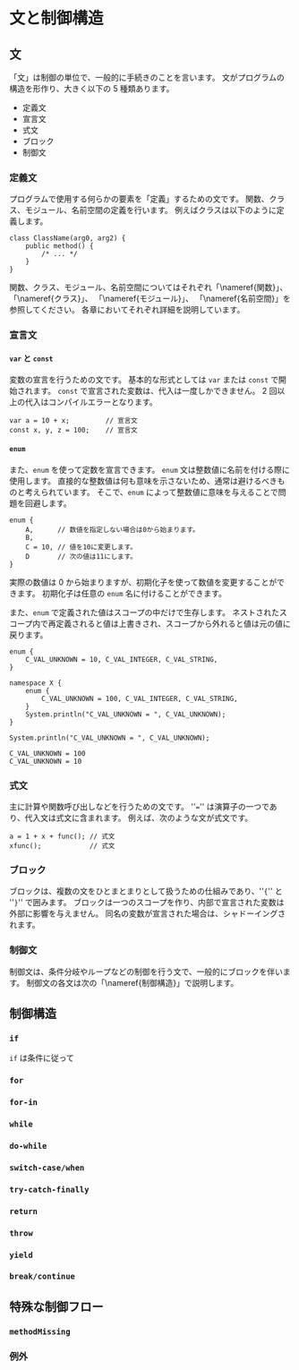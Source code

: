 
# 文と制御構造
## 文

「文」は制御の単位で、一般的に手続きのことを言います。
文がプログラムの構造を形作り、大きく以下の 5 種類あります。

* 定義文
* 宣言文
* 式文
* ブロック
* 制御文

### 定義文

プログラムで使用する何らかの要素を「定義」するための文です。
関数、クラス、モジュール、名前空間の定義を行います。
例えばクラスは以下のように定義します。

```kinx
class ClassName(arg0, arg2) {
    public method() {
        /* ... */
    }
}
```

関数、クラス、モジュール、名前空間についてはそれぞれ「\\nameref{関数}」、
「\\nameref{クラス}」、
「\\nameref{モジュール}」、
「\\nameref{名前空間}」を参照してください。
各章においてそれぞれ詳細を説明しています。

### 宣言文

#### `var` と `const`

変数の宣言を行うための文です。
基本的な形式としては `var` または `const` で開始されます。
`const` で宣言された変数は、代入は一度しかできません。
2 回以上の代入はコンパイルエラーとなります。

```kinx
var a = 10 + x;         // 宣言文
const x, y, z = 100;    // 宣言文
```

#### `enum`

また、`enum` を使って定数を宣言できます。
`enum` 文は整数値に名前を付ける際に使用します。
直接的な整数値は何も意味を示さないため、通常は避けるべきものと考えられています。
そこで、`enum` によって整数値に意味を与えることで問題を回避します。

```kinx
enum {
    A,      // 数値を指定しない場合は0から始まります。
    B,
    C = 10, // 値を10に変更します。
    D       // 次の値は11にします。
}
```

実際の数値は 0 から始まりますが、初期化子を使って数値を変更することができます。
初期化子は任意の `enum` 名に付けることができます。

また、`enum` で定義された値はスコープの中だけで生存します。
ネストされたスコープ内で再定義されると値は上書きされ、スコープから外れると値は元の値に戻ります。

```kinx
enum {
    C_VAL_UNKNOWN = 10, C_VAL_INTEGER, C_VAL_STRING,
}

namespace X {
    enum {
        C_VAL_UNKNOWN = 100, C_VAL_INTEGER, C_VAL_STRING,
    }
    System.println("C_VAL_UNKNOWN = ", C_VAL_UNKNOWN);
}

System.println("C_VAL_UNKNOWN = ", C_VAL_UNKNOWN);
```

```console
C_VAL_UNKNOWN = 100
C_VAL_UNKNOWN = 10
```

### 式文

主に計算や関数呼び出しなどを行うための文です。
''`=`'' は演算子の一つであり、代入文は式文に含まれます。
例えば、次のような文が式文です。

```kinx
a = 1 + x + func(); // 式文
xfunc();            // 式文
```

### ブロック

ブロックは、複数の文をひとまとまりとして扱うための仕組みであり、''`{`'' と ''`}`'' で囲みます。
ブロックは一つのスコープを作り、内部で宣言された変数は外部に影響を与えません。
同名の変数が宣言された場合は、シャドーイングされます。

### 制御文

制御文は、条件分岐やループなどの制御を行う文で、一般的にブロックを伴います。
制御文の各文は次の「\\nameref{制御構造}」で説明します。

## 制御構造
### `if`

`if` は条件に従って

### `for`
### `for-in`
### `while`
### `do-while`
### `switch-case/when`
### `try-catch-finally`
### `return`
### `throw`
### `yield`
### `break/continue`

## 特殊な制御フロー
### `methodMissing`
### 例外
